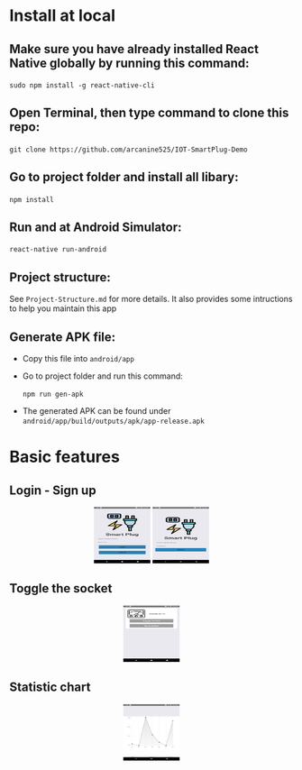 # Install at local
## Make sure you have already installed React Native globally by running this command:

`sudo npm install -g react-native-cli`

## Open Terminal, then type command to clone this repo:  

`git clone https://github.com/arcanine525/IOT-SmartPlug-Demo` 

## Go to project folder and install all libary:

`npm install `

## Run and at Android Simulator:

`react-native run-android`

## Project structure:

See `Project-Structure.md` for more details. It also provides some intructions to help you maintain this app

## Generate APK file: 
* Copy this file into `android/app`
* Go to project folder and run this command:

    `npm run gen-apk`
* The generated APK can be found under `android/app/build/outputs/apk/app-release.apk`

# Basic features

## Login - Sign up

<p align="center">
  <img src="screenshot/login.png" width="100px;" height="100px;">
  <img src="screenshot/signup.png" width="100px;" height="100px;">
</p>

## Toggle the socket

<p align="center">
  <img src="screenshot/control.png" width="100px;" height="100px;">
</p>

## Statistic chart

<p align="center">
  <img src="screenshot/chart.png" width="100px;" height="100px;">
</p>
